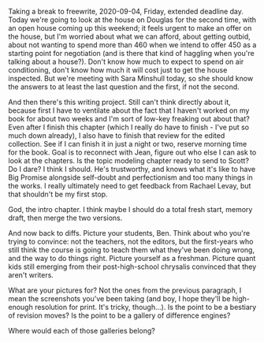 Taking a break to freewrite, 2020-09-04, Friday, extended deadline day. Today we're going to look at the house on Douglas for the second time, with an open house coming up this weekend; it feels urgent to make an offer on the house, but I'm worried about what we can afford, about getting outbid, about not wanting to spend more than 460 when we intend to offer 450 as a starting point for negotiation (and is there that kind of haggling when you're talking about a house?). Don't know how much to expect to spend on air conditioning, don't know how much it will cost just to get the house inspected. But we're meeting with Sara Minshull today, so she should know the answers to at least the last question and the first, if not the second.

And then there's this writing project. Still can't think directly about it, because first I have to ventilate about the fact that I haven't worked on my book for about two weeks and I'm sort of low-key freaking out about that? Even after I finish this chapter (which I really do have to finish - I've put so much down already), I also have to finish that review for the edited collection. See if I can finish it in just a night or two, reserve morning time for the book. Goal is to reconnect with Jean, figure out who else I can ask to look at the chapters. Is the topic modeling chapter ready to send to Scott? Do I dare? I think I should. He's trustworthy, and knows what it's like to have Big Promise alongside self-doubt and perfectionism and too many things in the works. I really ultimately need to get feedback from Rachael Levay, but that shouldn't be my first stop.

God, the intro chapter. I think maybe I should do a total fresh start, memory draft, then merge the two versions.

And now back to diffs. Picture your students, Ben. Think about who you're trying to convince: not the teachers, not the editors, but the first-years who still think the course is going to teach them what they've been doing wrong, and the way to do things right. Picture yourself as a freshman. Picture quant kids still emerging from their post-high-school chrysalis convinced that they aren't writers.

What are your pictures for? Not the ones from the previous paragraph, I mean the screenshots you've been taking (and boy, I hope they'll be high-enough resolution for print. It's tricky, though...). Is the point to be a bestiary of revision moves? Is the point to be a gallery of difference engines?

Where would each of those galleries belong? 

